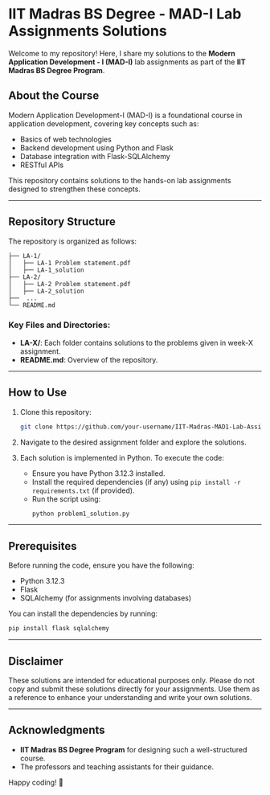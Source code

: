 # IIT Madras BS Degree - MAD-I Lab Assignments Solutions

Welcome to my repository! Here, I share my solutions to the **Modern Application Development - I (MAD-I)** lab assignments as part of the **IIT Madras BS Degree Program**.

## About the Course

Modern Application Development-I (MAD-I) is a foundational course in application development, covering key concepts such as:

- Basics of web technologies
- Backend development using Python and Flask
- Database integration with Flask-SQLAlchemy
- RESTful APIs

This repository contains solutions to the hands-on lab assignments designed to strengthen these concepts.

---

## Repository Structure

The repository is organized as follows:

```
├── LA-1/
│   ├── LA-1 Problem statement.pdf
│   ├── LA-1_solution
├── LA-2/
│   ├── LA-2 Problem statement.pdf
│   ├── LA-2_solution
├──  ...
└── README.md
```

### Key Files and Directories:

- **LA-X/**: Each folder contains solutions to the problems given in week-X assignment.
- **README.md**: Overview of the repository.

---

## How to Use

1. Clone this repository:
   ```bash
   git clone https://github.com/your-username/IIT-Madras-MAD1-Lab-Assignments.git
   ```

2. Navigate to the desired assignment folder and explore the solutions.

3. Each solution is implemented in Python. To execute the code:
   - Ensure you have Python 3.12.3 installed.
   - Install the required dependencies (if any) using `pip install -r requirements.txt` (if provided).
   - Run the script using:
     ```bash
     python problem1_solution.py
     ```

---

## Prerequisites

Before running the code, ensure you have the following:

- Python 3.12.3
- Flask
- SQLAlchemy (for assignments involving databases)

You can install the dependencies by running:
```bash
pip install flask sqlalchemy
```

---

## Disclaimer

These solutions are intended for educational purposes only. Please do not copy and submit these solutions directly for your assignments. Use them as a reference to enhance your understanding and write your own solutions.

---

## Acknowledgments

- **IIT Madras BS Degree Program** for designing such a well-structured course.
- The professors and teaching assistants for their guidance.

Happy coding! 🎉

